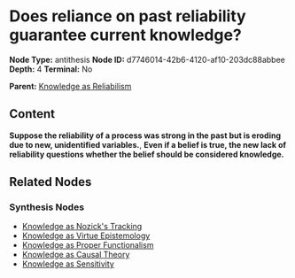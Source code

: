 # Does reliance on past reliability guarantee current knowledge?

**Node Type:** antithesis
**Node ID:** d7746014-42b6-4120-af10-203dc88abbee
**Depth:** 4
**Terminal:** No

**Parent:** [Knowledge as Reliabilism](knowledge-as-reliabilism-synthesis-a617ab6c-7277-4d7f-92f9-a331831269d0.md)

## Content

**Suppose the reliability of a process was strong in the past but is eroding due to new, unidentified variables.**, **Even if a belief is true, the new lack of reliability questions whether the belief should be considered knowledge.**

## Related Nodes

### Synthesis Nodes

- [Knowledge as Nozick's Tracking](knowledge-as-nozicks-tracking-synthesis-8cea4333-2aaf-4888-a365-96643165fb53.md)
- [Knowledge as Virtue Epistemology](knowledge-as-virtue-epistemology-synthesis-403b6870-86ea-401a-93a1-faede6a4308a.md)
- [Knowledge as Proper Functionalism](knowledge-as-proper-functionalism-synthesis-6782e805-0cfd-47c8-a370-efb7a3f9e77f.md)
- [Knowledge as Causal Theory](knowledge-as-causal-theory-synthesis-9dfd857a-ea38-43d1-8675-0999b354de89.md)
- [Knowledge as Sensitivity](knowledge-as-sensitivity-synthesis-609287bd-e02c-4968-9ec3-a221612714a3.md)
